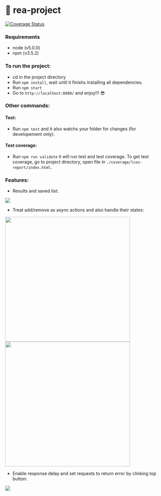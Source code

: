 # 🦄 rea-project
[![Coverage Status](https://coveralls.io/repos/khanghoang/rea-project/badge.svg?branch=master)](https://coveralls.io/r/khanghoang/rea-project?branch=master)

### Requirements
- node (v5.0.0)
- npm (v3.5.2)

### To run the project:
- cd in the project directory
- Run `npm install`, wait until it finishs installing all dependencies.
- Run `npm start`
- Go to `http://localhost:8080/` and enjoy!!! 😎

### Other commands:
#### Test:
- Run `npm test` and it also watchs your folder for changes (for developement only).  

#### Test coverage: 
- Run `npm run validate` it will run test and test coverage. To get test coverage, go to project directory, open file in `./coverage/lcov-report/index.html`.
 
### Features:
- Results and saved list:  
<p>
  <img src="https://cloud.githubusercontent.com/assets/3213579/16363847/5c13988c-3c01-11e6-83a8-dd31b268fc06.gif">
</p>

- Treat add/remove as async actions and also handle their states:  
<img src="https://cloud.githubusercontent.com/assets/3213579/16363766/13f839e2-3bff-11e6-8830-b68fc1ed7212.gif" width="400">
<img src="https://cloud.githubusercontent.com/assets/3213579/16363768/2a407610-3bff-11e6-8a95-c1193aa60f39.gif" width="400">

- Enable response delay and set requests to return error by clinking top button:  
<img src="https://cloud.githubusercontent.com/assets/3213579/16363805/8c0df9fc-3c00-11e6-9093-eeab42624f8b.gif" style="text-align: center; margin: 0 auto;">

